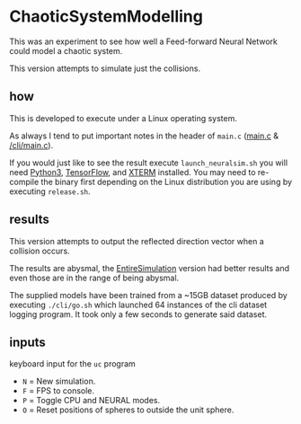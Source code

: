 # ChaoticSystemModelling
This was an experiment to see how well a Feed-forward Neural Network could model a chaotic system.

This version attempts to simulate just the collisions.

## how

This is developed to execute under a Linux operating system.

As always I tend to put important notes in the header of `main.c` ([main.c](main.c) & [/cli/main.c](/cli/main.c)).

If you would just like to see the result execute `launch_neuralsim.sh` you will need [Python3](https://www.python.org/downloads/), [TensorFlow](https://www.tensorflow.org/), and [XTERM](https://invisible-island.net/xterm/) installed. You may need to re-compile the binary first depending on the Linux distribution you are using by executing `release.sh`.

## results

This version attempts to output the reflected direction vector when a collision occurs.

The results are abysmal, the [EntireSimulation](../EntireSimulation) version had better results and even those are in the range of being abysmal.

The supplied models have been trained from a ~15GB dataset produced by executing `./cli/go.sh` which launched 64 instances of the cli dataset logging program. It took only a few seconds to generate said dataset.

## inputs

keyboard input for the `uc` program
- `N` = New simulation.
- `F` = FPS to console.
- `P` = Toggle CPU and NEURAL modes.
- `O` = Reset positions of spheres to outside the unit sphere.

